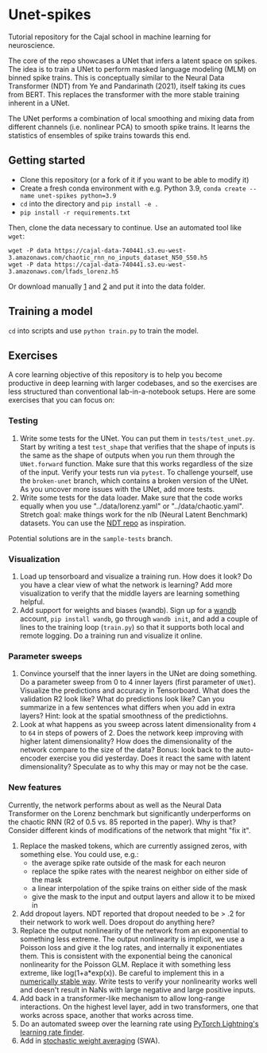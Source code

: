 # Unet-spikes

Tutorial repository for the Cajal school in machine learning for neuroscience. 

The core of the repo showcases a UNet that infers a latent space on spikes. The idea is to train a UNet to perform masked language modeling (MLM) on binned spike trains. This is conceptually similar to the Neural Data Transformer (NDT) from Ye and Pandarinath (2021), itself taking its cues from BERT. This replaces the transformer with the more stable training inherent in a UNet. 

The UNet performs a combination of local smoothing and mixing data from different channels (i.e. nonlinear PCA) to smooth spike trains. It learns the statistics of ensembles of spike trains towards this end.

## Getting started

* Clone this repository (or a fork of it if you want to be able to modify it)
* Create a fresh conda environment with e.g. Python 3.9, `conda create --name unet-spikes python=3.9`
* `cd` into the directory and `pip install -e .`
* `pip install -r requirements.txt`

Then, clone the data necessary to continue. Use an automated tool like `wget`:

```
wget -P data https://cajal-data-740441.s3.eu-west-3.amazonaws.com/chaotic_rnn_no_inputs_dataset_N50_S50.h5
wget -P data https://cajal-data-740441.s3.eu-west-3.amazonaws.com/lfads_lorenz.h5
```

Or download manually [1](https://cajal-data-740441.s3.eu-west-3.amazonaws.com/chaotic_rnn_no_inputs_dataset_N50_S50.h5
) and [2](https://cajal-data-740441.s3.eu-west-3.amazonaws.com/lfads_lorenz.h5) and put it into the data folder.

## Training a model

`cd` into scripts and use `python train.py` to train the model.

## Exercises

A core learning objective of this repository is to help you become productive in deep learning with larger codebases, and so the exercises are less structured than conventional lab-in-a-notebook setups. Here are some exercises that you can focus on:

### Testing

1. Write some tests for the UNet. You can put them in `tests/test_unet.py`. Start by writing a test `test_shape` that verifies that the shape of inputs is the same as the shape of outputs when you run them through the `UNet.forward` function. Make sure that this works regardless of the size of the input. Verify your tests run via `pytest`. To challenge yourself, use the `broken-unet` branch, which contains a broken version of the UNet. As you uncover more issues with the UNet, add more tests.
2. Write some tests for the data loader. Make sure that the code works equally when you use "../data/lorenz.yaml" or "../data/chaotic.yaml". Stretch goal: make things work for the nlb (Neural Latent Benchmark) datasets. You can use the [NDT repo](https://github.com/snel-repo/neural-data-transformers) as inspiration. 

Potential solutions are in the `sample-tests` branch.

### Visualization

1. Load up tensorboard and visualize a training run. How does it look? Do you have a clear view of what the network is learning? Add more visualization to verify that the middle layers are learning something helpful.
2. Add support for weights and biases (wandb). Sign up for a [wandb](https://wandb.com/) account, `pip install wandb`, go through `wandb init`, and add a couple of lines to the training loop (`train.py`) so that it supports both local and remote logging. Do a training run and visualize it online. 

### Parameter sweeps

1. Convince yourself that the inner layers in the UNet are doing something. Do a parameter sweep from 0 to 4 inner layers (first parameter of `UNet`). Visualize the predictions and accuracy in Tensorboard. What does the validation R2 look like? What do predictions look like? Can you summarize in a few sentences what differs when you add in extra layers? Hint: look at the spatial smoothness of the predictiohns.
2. Look at what happens as you sweep across latent dimensionality from `4` to `64` in steps of powers of 2. Does the network keep improving with higher latent dimensionality? How does the dimensionality of the network compare to the size of the data? Bonus: look back to the auto-encoder exercise you did yesterday. Does it react the same with latent dimensionality? Speculate as to why this may or may not be the case.

### New features

Currently, the network performs about as well as the Neural Data Transformer on the Lorenz benchmark but significantly underperforms on the chaotic RNN (R2 of 0.5 vs. 85 reported in the paper). Why is that? Consider different kinds of modifications of the network that might "fix it".

1. Replace the masked tokens, which are currently assigned zeros, with something else. You could use, e.g.:
    * the average spike rate outside of the mask for each neuron
    * replace the spike rates with the nearest neighbor on either side of the mask
    * a linear interpolation of the spike trains on either side of the mask
    * give the mask to the input and output layers and allow it to be mixed in
2. Add dropout layers. NDT reported that dropout needed to be > .2 for their network to work well. Does dropout do anything here?
3. Replace the output nonlinearity of the network from an exponential to something less extreme. The output nonlinearity is implicit, we use a Poisson loss and give it the log rates, and internally it exponentiates them. This is consistent with the exponential being the canonical nonlinearity for the Poisson GLM. Replace it with something less extreme, like log(1+a*exp(x)). Be careful to implement this in a [numerically stable way](https://github.com/pytorch/pytorch/issues/39242). Write tests to verify your nonlinearity works well and doesn't result in NaNs with large negative and large positive inputs.
4. Add back in a transformer-like mechanism to allow long-range interactions. On the highest level layer, add in two transformers, one that works across space, another that works across time.
5. Do an automated sweep over the learning rate using [PyTorch Lightning's learning rate finder](https://lightning.ai/docs/pytorch/stable/advanced/training_tricks.html).
6. Add in [stochastic weight averaging](https://lightning.ai/docs/pytorch/stable/advanced/training_tricks.html) (SWA).